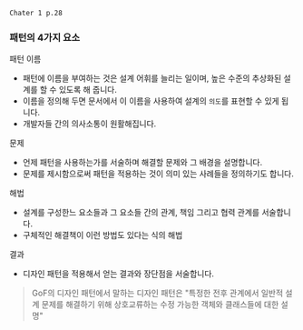 `Chater 1 p.28`

### 패턴의 4가지 요소

패턴 이름
- 패턴에 이름을 부여하는 것은 설계 어휘를 늘리는 일이며, 높은 수준의 추상화된 설계를 할 수 있도록 해 줍니다.
- 이름을 정의해 두면 문서에서 이 이름을 사용하여 설계의 `의도`를 표현할 수 있게 됩니다.
- 개발자들 간의 의사소통이 원활해집니다.

문제
- 언제 패턴을 사용하는가를 서술하며 해결할 문제와 그 배경을 설명합니다.
- 문제를 제시함으로써 패턴을 적용하는 것이 의미 있는 사례들을 정의하기도 합니다.

해법
- 설계를 구성한느 요소들과 그 요소들 간의 관계, 책임 그리고 협력 관계를 서술합니다.
- 구체적인 해결책이 이런 방법도 있다는 식의 해법

결과
- 디자인 패턴을 적용해서 얻는 결과와 장단점을 서술합니다.

> GoF의 디자인 패턴에서 말하는 디자인 패턴은 "특정한 전후 관계에서 일반적 설계 문제를 해결하기 위해 상호교류하는 수정 가능한 객체와 클래스들에 대한 설명"

 


